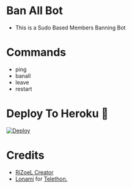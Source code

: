 # Ban All Bot

- This is a Sudo Based Members Banning Bot 
 
# Commands
- ping
- banall
- leave 
- restart

# Deploy To Heroku 🚀
[![Deploy](https://www.herokucdn.com/deploy/button.svg)](https://heroku.com/deploy?template=https://github.com/Itzmeyaxh/BanAllBot)

# Credits
* [RiZoeL Creator](https://github.com/Itzmeyaxh)
* [Lonami](https://github.com/LonamiWebs/) for [Telethon.](https://github.com/LonamiWebs/Telethon)
